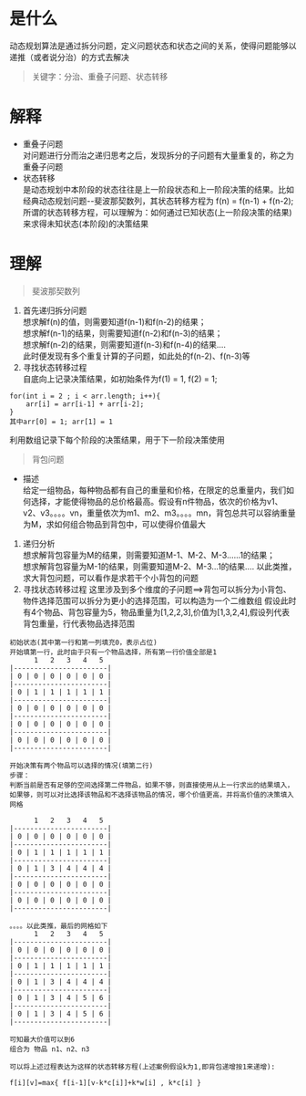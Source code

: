 # 是什么
动态规划算法是通过拆分问题，定义问题状态和状态之间的关系，使得问题能够以递推（或者说分治）的方式去解决

>关键字：分治、重叠子问题、状态转移

# 解释
* 重叠子问题  
对问题进行分而治之递归思考之后，发现拆分的子问题有大量重复的，称之为重叠子问题
* 状态转移  
是动态规划中本阶段的状态往往是上一阶段状态和上一阶段决策的结果。比如经典动态规划问题--斐波那契数列，其状态转移方程为 f(n) = f(n-1) + f(n-2); 所谓的状态转移方程，可以理解为：如何通过已知状态(上一阶段决策的结果)来求得未知状态(本阶段)的决策结果

# 理解
>斐波那契数列

1. 首先递归拆分问题  
想求解f(n)的值，则需要知道f(n-1)和f(n-2)的结果；  
想求解f(n-1)的结果，则需要知道f(n-2)和f(n-3)的结果；  
想求解f(n-2)的结果，则需要知道f(n-3)和f(n-4)的结果....  
此时便发现有多个重复计算的子问题，如此处的f(n-2)、f(n-3)等
2. 寻找状态转移过程  
自底向上记录决策结果，如初始条件为f(1) = 1, f(2) = 1;
```
for(int i = 2 ; i < arr.length; i++){
    arr[i] = arr[i-1] + arr[i-2];
}
其中arr[0] = 1; arr[1] = 1
```
利用数组记录下每个阶段的决策结果，用于下一阶段决策使用

>背包问题
* 描述  
给定一组物品，每种物品都有自己的重量和价格，在限定的总重量内，我们如何选择，才能使得物品的总价格最高。假设有n件物品，依次的价格为v1、v2、v3。。。。vn，重量依次为m1、m2、m3。。。。mn，背包总共可以容纳重量为M，求如何组合物品到背包中，可以使得价值最大

1. 递归分析  
想求解背包容量为M的结果，则需要知道M-1、M-2、M-3......1的结果；  
想求解背包容量为M-1的结果，则需要知道M-2、M-3...1的结果....
以此类推，求大背包问题，可以看作是求若干个小背包的问题
2. 寻找状态转移过程
这里涉及到多个维度的子问题==>背包可以拆分为小背包、物件选择范围可以拆分为更小的选择范围，可以构造为一个二维数组
假设此时有4个物品、背包容量为5，物品重量为[1,2,2,3],价值为[1,3,2,4],假设列代表背包重量，行代表物品选择范围
```
初始状态(其中第一行和第一列填充0，表示占位)
开始填第一行，此时由于只有一个物品选择，所有第一行价值全部是1
      1   2   3   4   5
|-----------------------|
| 0 | 0 | 0 | 0 | 0 | 0 |
|-----------------------|
| 0 | 1 | 1 | 1 | 1 | 1 |
|-----------------------|
| 0 | 0 | 0 | 0 | 0 | 0 |
|-----------------------|
| 0 | 0 | 0 | 0 | 0 | 0 |
|-----------------------|
| 0 | 0 | 0 | 0 | 0 | 0 |
|-----------------------|

开始决策有两个物品可以选择的情况(填第二行)
步骤：
判断当前是否有足够的空间选择第二件物品，如果不够，则直接使用从上一行求出的结果填入，如果够，则可以对比选择该物品和不选择该物品的情况，哪个价值更高，并将高价值的决策填入网格

      1   2   3   4   5
|-----------------------|
| 0 | 0 | 0 | 0 | 0 | 0 |
|-----------------------|
| 0 | 1 | 1 | 1 | 1 | 1 |
|-----------------------|
| 0 | 1 | 3 | 4 | 4 | 4 |
|-----------------------|
| 0 | 0 | 0 | 0 | 0 | 0 |
|-----------------------|
| 0 | 0 | 0 | 0 | 0 | 0 |
|-----------------------|

。。。。以此类推，最后的网格如下
      1   2   3   4   5
|-----------------------|
| 0 | 0 | 0 | 0 | 0 | 0 |
|-----------------------|
| 0 | 1 | 1 | 1 | 1 | 1 |
|-----------------------|
| 0 | 1 | 3 | 4 | 4 | 4 |
|-----------------------|
| 0 | 1 | 3 | 4 | 5 | 6 |
|-----------------------|
| 0 | 1 | 3 | 4 | 5 | 6 |
|-----------------------|

可知最大价值可以到6
组合为 物品 n1、n2、n3

可以将上述过程表达为这样的状态转移方程(上述案例假设k为1,即背包递增按1来递增):

f[i][v]=max{ f[i-1][v-k*c[i]]+k*w[i] , k*c[i] }
```